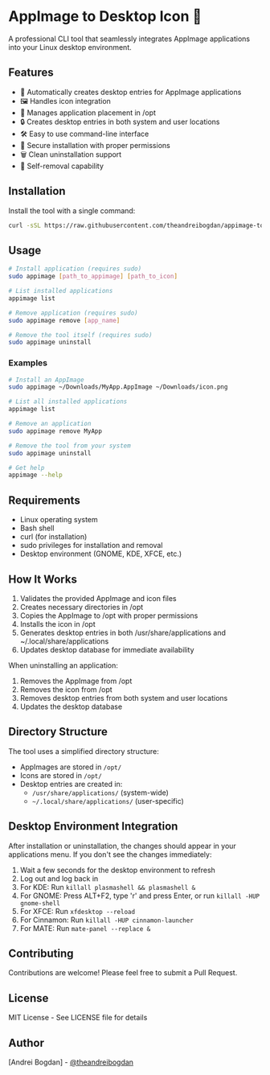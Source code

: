 # AppImage to Desktop Icon 🚀

A professional CLI tool that seamlessly integrates AppImage applications into your Linux desktop environment.

## Features

- 🎯 Automatically creates desktop entries for AppImage applications
- 🖼️ Handles icon integration
- 📂 Manages application placement in /opt
- 🔒 Creates desktop entries in both system and user locations
- 🛠️ Easy to use command-line interface
- 🔑 Secure installation with proper permissions
- 🗑️ Clean uninstallation support
- 🧹 Self-removal capability

## Installation

Install the tool with a single command:

```bash
curl -sSL https://raw.githubusercontent.com/theandreibogdan/appimage-to-desktop-icon/main/install.sh | bash
```

## Usage

```bash
# Install application (requires sudo)
sudo appimage [path_to_appimage] [path_to_icon]

# List installed applications
appimage list

# Remove application (requires sudo)
sudo appimage remove [app_name]

# Remove the tool itself (requires sudo)
sudo appimage uninstall
```

### Examples

```bash
# Install an AppImage
sudo appimage ~/Downloads/MyApp.AppImage ~/Downloads/icon.png

# List all installed applications
appimage list

# Remove an application
sudo appimage remove MyApp

# Remove the tool from your system
sudo appimage uninstall

# Get help
appimage --help
```

## Requirements

- Linux operating system
- Bash shell
- curl (for installation)
- sudo privileges for installation and removal
- Desktop environment (GNOME, KDE, XFCE, etc.)

## How It Works

1. Validates the provided AppImage and icon files
2. Creates necessary directories in /opt
3. Copies the AppImage to /opt with proper permissions
4. Installs the icon in /opt
5. Generates desktop entries in both /usr/share/applications and ~/.local/share/applications
6. Updates desktop database for immediate availability

When uninstalling an application:
1. Removes the AppImage from /opt
2. Removes the icon from /opt
3. Removes desktop entries from both system and user locations
4. Updates the desktop database

## Directory Structure

The tool uses a simplified directory structure:

- AppImages are stored in `/opt/`
- Icons are stored in `/opt/`
- Desktop entries are created in:
  - `/usr/share/applications/` (system-wide)
  - `~/.local/share/applications/` (user-specific)

## Desktop Environment Integration

After installation or uninstallation, the changes should appear in your applications menu. If you don't see the changes immediately:

1. Wait a few seconds for the desktop environment to refresh
2. Log out and log back in
3. For KDE: Run `killall plasmashell && plasmashell &`
4. For GNOME: Press ALT+F2, type 'r' and press Enter, or run `killall -HUP gnome-shell`
5. For XFCE: Run `xfdesktop --reload`
6. For Cinnamon: Run `killall -HUP cinnamon-launcher`
7. For MATE: Run `mate-panel --replace &`

## Contributing

Contributions are welcome! Please feel free to submit a Pull Request.

## License

MIT License - See LICENSE file for details

## Author

[Andrei Bogdan] - [@theandreibogdan](https://github.com/theandreibogdan)